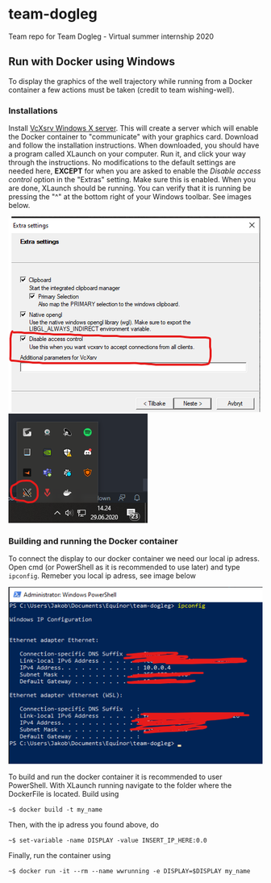 # team-dogleg
Team repo for Team Dogleg - Virtual summer internship 2020

## Run with Docker using Windows

To display the graphics of the well trajectory while running from a Docker container a few actions must be taken (credit to team wishing-well).

### Installations

Install [VcXsrv Windows X server](https://sourceforge.net/projects/vcxsrv/). This will create a server which will enable the Docker container to "communicate" with your graphics card. Download and follow the installation instructions. When downloaded, you should have a program called XLaunch on your computer. Run it, and click your way through the instructions. No modifications to the default settings are needed here, **EXCEPT** for when you are asked to enable the *Disable access control* option in the "Extras" setting. Make sure this is enabled. When you are done, XLaunch should be running. You can verify that it is running be pressing the "^" at the bottom right of your Windows toolbar. See images below.

![](Bilder/xlaunchsetup.png)
![](Bilder/xlaunchrunning.png)


### Building and running the Docker container

To connect the display to our docker container we need our local ip adress. Open cmd (or PowerShell as it is recommended to use later) and type `ipconfig`. Remeber you local ip adress, see image below

![](Bilder/ipconfig.png)

To build and run the docker container it is recommended to user PowerShell. With XLaunch running navigate to the folder where the DockerFile is located. Build using

```shell
~$ docker build -t my_name
```

Then, with the ip adress you found above, do

```shell
~$ set-variable -name DISPLAY -value INSERT_IP_HERE:0.0
```
Finally, run the container using
```shell
~$ docker run -it --rm --name wwrunning -e DISPLAY=$DISPLAY my_name
```